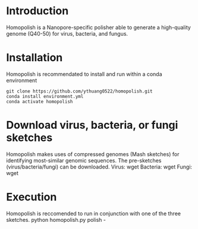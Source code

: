 # Introduction
Homopolish is a Nanopore-specific polisher able to generate a high-quality genome (Q40-50) for virus, bacteria, and fungus.

# Installation
Homopolish is recommendated to install and run within a conda environment

	git clone https://github.com/ythuang0522/homopolish.git
	conda install environment.yml
	conda activate homopolish

# Download virus, bacteria, or fungi sketches
Homopolish makes uses of compressed genomes (Mash sketches) for identifying most-similar genomic sequences. The pre-sketches (virus/bacteria/fungi) can be downloaded.
	Virus: wget
	Bacteria: wget 
	Fungi: wget

# Execution
Homopolish is reccomended to run in conjunction with one of the three sketches.
	python homopolish.py polish -

